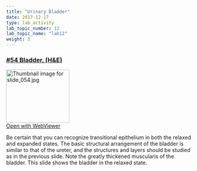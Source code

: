 ```yaml
---
title: "Urinary Bladder"
date: 2017-12-17
type: lab_activity
lab_topic_number: 12
lab_topic_name: "lab12"
weight: 3
---
```

<div class="entrybody">
						<h3><u><b>#54 Bladder, (H&amp;E)</b></u></h3>

<div class="thumbnail"> <a href="http://virtualslides.cumc.columbia.edu/54.svs/view.apml?%20target=" _blank><img alt="Thumbnail image for slide_054.jpg" src="/assets/images/slide_054-thumb-170x143-1512.jpg" width="170" height="143" class="mt-image-left"></a><br><a href="http://virtualslides.cumc.columbia.edu/54.svs/view.apml?%20target=" _blank>Open with WebViewer</a></div>

<p>Be certain that you can recognize transitional epithelium in both the relaxed and expanded states.  The basic structural arrangement of the bladder is similar to that of the ureter, and the structures and layers should be studied as in the previous slide.  Note the greatly thickened muscularis of the bladder. This slide shows the bladder in the relaxed state.</p>
						
						
</div>
